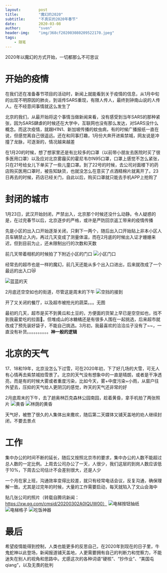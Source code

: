 ```yaml
---
layout:        post  
title:         "魔幻的2020"  
subtitle:      "不真实的2020年春节"  
date:          2020-03-08  
author:        "sven"  
header-img:    "img/368cf202003080209522170.jpeg"  
tags:
    - 随笔
---
```


2020年以魔幻的方式开始，一切都那么不可思议

# 开始的疫情  

在我们还在准备春节项目的活动时，新闻上就能看到关于疫情的信息，从1月中旬的出现不明原因的肺炎，到谣传SARS重现，有限人传人，最终到钟南山说的人传人。在不经意间事情就这么发生了  

北京的我们，从最开始将这个事情当做新闻来看，没有感受到当年SARS的那种紧张，因为SARS肆虐的时候还在大学中，互联网也没有那么发达，对SARS没什么概念。而这次疫情，就跟H1N1、新加坡传播的蚊虫病，有的时候广播报纸一直在说，但感觉离自己很遥远。还在和同事打趣，1月份大奔开进紫禁城，网友说是冲撞了龙脉，可逐渐的，情况越来越差  

在1月20的时候，想了想家里还是有比较多的口罩（以前带小朋友去医院时买了很多医用口罩）以及应对北京雾霾买的霍尼韦尔N95口罩，口罩上感觉不怎么紧张，只在21号给女儿下单买了一些儿童口罩。到了22号的时候，去公司对面楼下的药店购买医用口罩时，被告知缺货，也就没怎么在意买了点酒精棉片就离开了。23日再去的时候，药店已经关门，自此以后，购买口罩就只能去手机APP上抢购了  

# 封闭的城市

1月23日，武汉开始封闭，严禁出入，北京那个时候还没什么动静。令人疑惑的是，在过完春节以后，北京逐步的严格，或许是严防回京返工带来的疫情传播  

先是小区的出入口开始逐渐关闭，只剩下一两个，随后出入口开始贴上非本小区人员车辆禁止入内，再过几天变成了测量体温，而在2月底的时候出入证才姗姗来迟，但到目前为止，还未限制出行的次数和天数

前几天带着相机的时候拍了下附近小区的门口
![小区门口](https://sven-blog.oss-cn-shanghai.aliyuncs.com/2020-03-08/IMG_3752.JPG)

经常去的超市也是一样的魔幻，前几天还能从多个出入口进出，后来就改成了一个最远的出入口😿

![蓝蓝的天](https://sven-blog.oss-cn-shanghai.aliyuncs.com/2020-03-08/IMG_3756.JPG)

2月底还空空如也的街道，尽管这是周末的下午
![空挡的接到](https://sven-blog.oss-cn-shanghai.aliyuncs.com/2020-03-08/WechatIMG21.jpeg)

开了又关闭的餐厅，以及超市被抢光的蔬菜。。。无图

最初的几天，超市是买不到黄瓜和土豆的，方便面的货架上早已是空空如也，找不到我最爱吃的拉面🍜。但堆成山的冰糖橘还是有很多人围在一起挑选，后来超市就改成了预先装好袋子，不能自己挑选。3月初，我最喜欢的洽洽瓜子没有了~~，一直没有补货。。。。。。。。。。**神一般的逻辑**

# 北京的天气  

17、18和19年，北京没怎么下过雪，可在2020年初，下了好几场的大雪，可无人有心情再去紫禁城拍雪景了。北京的天气没有想象中的一直是晴朗，或者是干净透亮，而是有的时候大雾或者重度污染，比如今天，雾+中度污染+小雨，从窗户往外望去，压抑的天气给人更阴沉的感觉，昨天的天气还非常的好

2月底周末的下午，去了趟奥林匹克森林公园南园，趁着黄昏，拿手机拍了两张照片
![黄昏](https://sven-blog.oss-cn-shanghai.aliyuncs.com/2020-03-08/WechatIMG24.jpeg)
![林荫的黄昏](https://sven-blog.oss-cn-shanghai.aliyuncs.com/2020-03-08/WechatIMG25.jpeg)

天气好，被憋了很久的人集体出来撒欢，随后第二天媒体又铺天盖地的劝人继续封闭，不要去景点

# 工作

集中办公的时间不断的延长，随后又按照北京市的要求，集中办公的人数不能超过总人数的一定比例。上周去公司办公了一天，人很少，我们这层的到岗人数应该低于10%，下周去公司估计不会差别很大，还是人少

一个月在家上班，沟通效率变得比较差，就只有经常电话会议，反复沟通，确保理解一致。尤其是过完年的时候，大量的工作需要启动，每天就陷入了文山会海中

贴几张公司的照片（转载自腾讯新闻：https://xw.qq.com/cmsid/20200302A0IQUW00）
![电梯按钮抽纸](https://inews.gtimg.com/newsapp_bt/0/11397079065/641)
![电梯格子](https://inews.gtimg.com/newsapp_bt/0/11397079066/641)
![吃饭神器](https://inews.gtimg.com/newsapp_bt/0/11397079067/641)

# 最后

希望疫情能得到控制，人类也能更多的反思自己，在2020年到现在的日子里，牛鬼蛇神以此登场，新闻报道铺天盖地，人更需要拥有自己的判断力和觉察力，不能迷失在别人的视角和思路中。尤感这次的各种词语“硬核”、“抄作业”、“美国屯qiang”，以及无畏的批判
